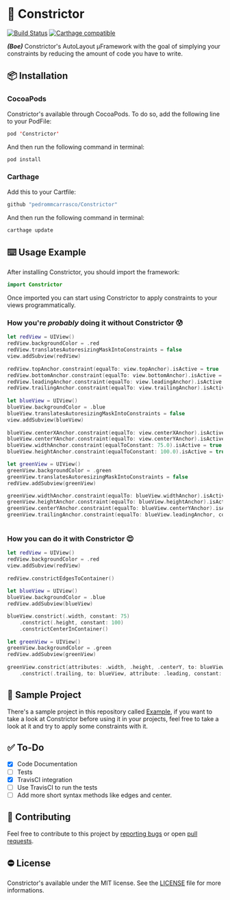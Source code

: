 # 🐍 Constrictor 

[![Build Status](https://travis-ci.org/pedrommcarrasco/Constrictor.svg?branch=master)](https://travis-ci.org/pedrommcarrasco/Constrictor) 
[![Carthage compatible](https://img.shields.io/badge/Carthage-compatible-4BC51D.svg?style=flat)](https://github.com/Carthage/Carthage)

***(Boe)*** Constrictor's AutoLayout µFramework with the goal of simplying your constraints by reducing the amount of code you have to write.

## 📦 Installation
### CocoaPods
Constrictor's available through CocoaPods. To do so, add the following line to your PodFile:

```swift
pod 'Constrictor'
```
And then run the following command in terminal:

```swift
pod install
```

### Carthage
Add this to your Cartfile:

```swift
github "pedrommcarrasco/Constrictor"
```

And then run the following command in terminal:

```swift
carthage update
```

## ⌨️ Usage Example
After installing Constrictor, you should import the framework:

```swift
import Constrictor
```

Once imported you can start using Constrictor to apply constraints to your views programmatically.

### How you're *probably* doing it without Constrictor 😰
```swift
let redView = UIView()
redView.backgroundColor = .red
redView.translatesAutoresizingMaskIntoConstraints = false  
view.addSubview(redView)
        
redView.topAnchor.constraint(equalTo: view.topAnchor).isActive = true
redView.bottomAnchor.constraint(equalTo: view.bottomAnchor).isActive = true
redView.leadingAnchor.constraint(equalTo: view.leadingAnchor).isActive = true
redView.trailingAnchor.constraint(equalTo: view.trailingAnchor).isActive = true
        
let blueView = UIView()
blueView.backgroundColor = .blue
blueView.translatesAutoresizingMaskIntoConstraints = false     
view.addSubview(blueView)
        
blueView.centerXAnchor.constraint(equalTo: view.centerXAnchor).isActive = true
blueView.centerYAnchor.constraint(equalTo: view.centerYAnchor).isActive = true
blueView.widthAnchor.constraint(equalToConstant: 75.0).isActive = true
blueView.heightAnchor.constraint(equalToConstant: 100.0).isActive = true

let greenView = UIView()
greenView.backgroundColor = .green
greenView.translatesAutoresizingMaskIntoConstraints = false     
redView.addSubview(greenView)

greenView.widthAnchor.constraint(equalTo: blueView.widthAnchor).isActive = true
greenView.heightAnchor.constraint(equalTo: blueView.heightAnchor).isActive = true
greenView.centerYAnchor.constraint(equalTo: blueView.centerYAnchor).isActive = true
greenView.trailingAnchor.constraint(equalTo: blueView.leadingAnchor, constant: 50.0).isActive = true
 
```

### How you can do it with Constrictor 😍
```swift
let redView = UIView()
redView.backgroundColor = .red
view.addSubview(redView)
 
redView.constrictEdgesToContainer()
        
let blueView = UIView()
blueView.backgroundColor = .blue
redView.addSubview(blueView)

blueView.constrict(.width, constant: 75)
    .constrict(.height, constant: 100)
    .constrictCenterInContainer()
    
let greenView = UIView()
greenView.backgroundColor = .green
redView.addSubview(greenView)
 
greenView.constrict(attributes: .width, .height, .centerY, to: blueView)
    .constrict(.trailing, to: blueView, attribute: .leading, constant: 50)
```

## 📲 Sample Project
There's a sample project in this repository called [Example](https://github.com/pedrommcarrasco/Constrictor/tree/master/Example), if you want to take a look at Constrictor before using it in your projects, feel free to take a look at it and try to apply some constraints with it.

## ✅ To-Do
- [x] Code Documentation
- [ ] Tests
- [x] TravisCI integration
- [ ] Use TravisCI to run the tests
- [ ] Add more short syntax methods like edges and center.

## 🙌 Contributing
Feel free to contribute to this project by [reporting bugs](https://github.com/pedrommcarrasco/Constrictor/issues?q=is%3Aissue+is%3Aopen+sort%3Aupdated-desc) or open [pull requests](https://github.com/pedrommcarrasco/Constrictor/pulls?q=is%3Apr+is%3Aopen+sort%3Aupdated-desc).

## ⛔ License
Constrictor's available under the MIT license. See the [LICENSE](https://github.com/pedrommcarrasco/Constrictor/blob/master/LICENSE) file for more informations.
